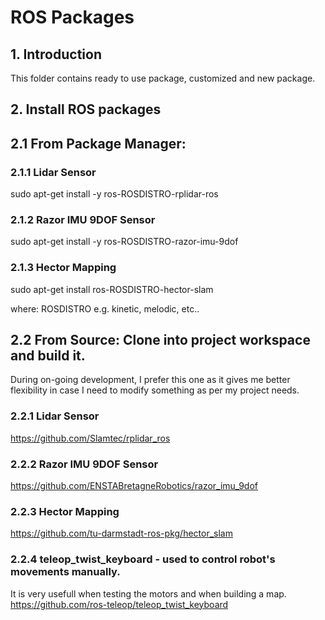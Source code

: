 # ROS Packages


## 1. Introduction
This folder contains ready to use package, customized and new package.


## 2. Install ROS packages 

## 2.1 From Package Manager:
### 2.1.1 Lidar Sensor
sudo apt-get install -y ros-ROSDISTRO-rplidar-ros

### 2.1.2 Razor IMU 9DOF Sensor
sudo apt-get install -y ros-ROSDISTRO-razor-imu-9dof

### 2.1.3 Hector Mapping
sudo apt-get install ros-ROSDISTRO-hector-slam

where: ROSDISTRO e.g. kinetic, melodic, etc..


## 2.2 From Source: Clone into project workspace and build it.
During on-going development, I prefer this one as it gives me better flexibility
in case I need to modify something as per my project needs.

### 2.2.1 Lidar Sensor
https://github.com/Slamtec/rplidar_ros

### 2.2.2 Razor IMU 9DOF Sensor
https://github.com/ENSTABretagneRobotics/razor_imu_9dof

### 2.2.3 Hector Mapping
https://github.com/tu-darmstadt-ros-pkg/hector_slam

### 2.2.4 teleop_twist_keyboard - used to control robot's movements manually. 
It is very usefull when testing the motors and when building a map.
https://github.com/ros-teleop/teleop_twist_keyboard

